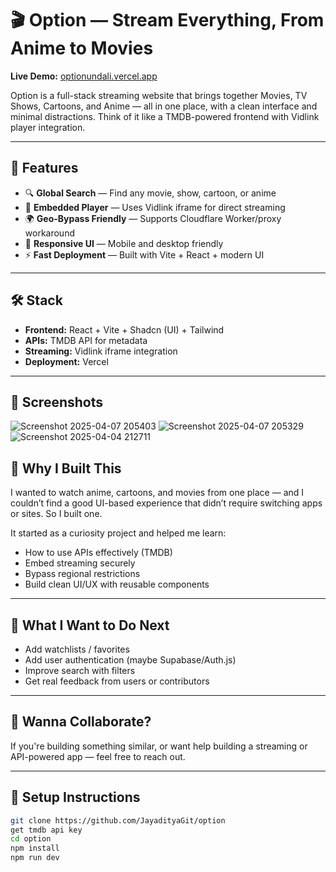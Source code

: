# 🎬 Option — Stream Everything, From Anime to Movies

**Live Demo:** [optionundali.vercel.app](https://optionundali.vercel.app)

Option is a full-stack streaming website that brings together Movies, TV Shows, Cartoons, and Anime — all in one place, with a clean interface and minimal distractions. Think of it like a TMDB-powered frontend with Vidlink player integration.

---

## 🚀 Features

- 🔍 **Global Search** — Find any movie, show, cartoon, or anime
- 🎥 **Embedded Player** — Uses Vidlink iframe for direct streaming
- 🌍 **Geo-Bypass Friendly** — Supports Cloudflare Worker/proxy workaround
- 📱 **Responsive UI** — Mobile and desktop friendly
- ⚡ **Fast Deployment** — Built with Vite + React + modern UI

---

## 🛠️ Stack

- **Frontend:** React + Vite + Shadcn (UI) + Tailwind
- **APIs:** TMDB API for metadata
- **Streaming:** Vidlink iframe integration
- **Deployment:** Vercel

---

## 📸 Screenshots

![Screenshot 2025-04-07 205403](https://github.com/user-attachments/assets/6ac7bee3-73c0-499a-abb4-ec1c4e63c862)
![Screenshot 2025-04-07 205329](https://github.com/user-attachments/assets/18b118b9-290a-427b-8c1f-3bcf6eb66716)
![Screenshot 2025-04-04 212711](https://github.com/user-attachments/assets/62129b2e-5490-4bcb-9b34-0f1b6a8d4086)


## 🤔 Why I Built This

I wanted to watch anime, cartoons, and movies from one place — and I couldn’t find a good UI-based experience that didn’t require switching apps or sites. So I built one.

It started as a curiosity project and helped me learn:
- How to use APIs effectively (TMDB)
- Embed streaming securely
- Bypass regional restrictions
- Build clean UI/UX with reusable components

---

## 🧠 What I Want to Do Next

- Add watchlists / favorites
- Add user authentication (maybe Supabase/Auth.js)
- Improve search with filters
- Get real feedback from users or contributors

---

## 🤝 Wanna Collaborate?

If you're building something similar, or want help building a streaming or API-powered app — feel free to reach out.

---

## 📂 Setup Instructions

```bash
git clone https://github.com/JayadityaGit/option
get tmdb api key
cd option
npm install
npm run dev
